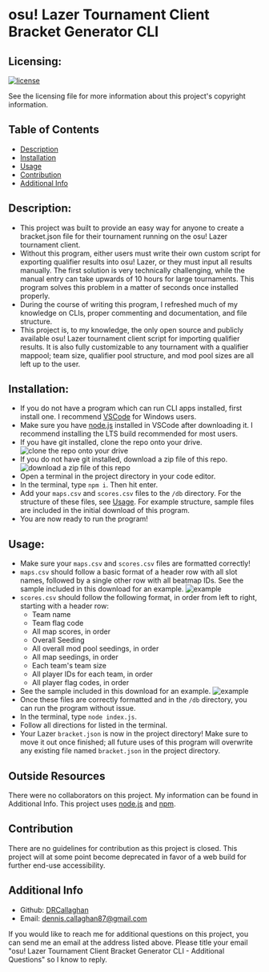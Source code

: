 # osu! Lazer Tournament Client Bracket Generator CLI

  ## Licensing:
  [![license](https://img.shields.io/badge/license-MIT_License-blue)](https://shields.io/)

  See the licensing file for more information about this project's copyright information.

  ## Table of Contents
  - [Description](#description)
  - [Installation](#installation)
  - [Usage](#usage)
  - [Contribution](#contribution)
  - [Additional Info](#additional-info)

  ## Description:
  - This project was built to provide an easy way for anyone to create a bracket.json file for their tournament running on the osu! Lazer tournament client.
  - Without this program, either users must write their own custom script for exporting qualifier results into osu! Lazer, or they must input all results manually. The first solution is very technically challenging, while the manual entry can take upwards of 10 hours for large tournaments. This program solves this problem in a matter of seconds once installed properly.
  - During the course of writing this program, I refreshed much of my knowledge on CLIs, proper commenting and documentation, and file structure.
  - This project is, to my knowledge, the only open source and publicly available osu! Lazer tournament client script for importing qualifier results. It is also fully customizable to any tournament with a qualifier mappool; team size, qualifier pool structure, and mod pool sizes are all left up to the user.

  ## Installation:
  - If you do not have a program which can run CLI apps installed, first install one. I recommend [VSCode](https://code.visualstudio.com/) for Windows users.
  - Make sure you have [node.js](https://nodejs.org/en) installed in VSCode after downloading it. I recommend installing the LTS build recommended for most users.
  - If you have git installed, clone the repo onto your drive.![clone the repo onto your drive](https://i.imgur.com/5SX5L8h.png)
  - If you do not have git installed, download a zip file of this repo.![download a zip file of this repo](https://i.imgur.com/oBaM6JE.png)
  - Open a terminal in the project directory in your code editor.
  - In the terminal, type `npm i`. Then hit enter.
  - Add your `maps.csv` and `scores.csv` files to the `/db` directory. For the structure of these files, see [Usage](#usage). For example structure, sample files are included in the initial download of this program.
  - You are now ready to run the program!


  ## Usage:
  - Make sure your `maps.csv` and `scores.csv` files are formatted correctly!
  - `maps.csv` should follow a basic format of a header row with all slot names, followed by a single other row with all beatmap IDs. See the sample included in this download for an example.
  ![example](https://i.imgur.com/h203WSb.png)
  - `scores.csv` should follow the following format, in order from left to right, starting with a header row:
    - Team name
    - Team flag code
    - All map scores, in order
    - Overall Seeding
    - All overall mod pool seedings, in order
    - All map seedings, in order
    - Each team's team size
    - All player IDs for each team, in order
    - All player flag codes, in order
  - See the sample included in this download for an example.
  ![example](https://i.imgur.com/Veh96AP.png)
  - Once these files are correctly formatted and in the `/db` directory, you can run the program without issue.
  - In the terminal, type `node index.js`.
  - Follow all directions for listed in the terminal.
  - Your Lazer `bracket.json` is now in the project directory! Make sure to move it out once finished; all future uses of this program will overwrite any existing file named `bracket.json` in the project directory.

  ## Outside Resources
  There were no collaborators on this project. My information can be found in Additional Info.
  This project uses [node.js](https://nodejs.org/en) and [npm](https://www.npmjs.com/).


  ## Contribution
  There are no guidelines for contribution as this project is closed. This project will at some point become deprecated in favor of a web build for further end-use accessibility.

  ## Additional Info
  - Github: [DRCallaghan](https://github.com/DRCallaghan)
  - Email: dennis.callaghan87@gmail.com

  If you would like to reach me for additional questions on this project, you can send me an email at the address listed above. Please title your email "osu! Lazer Tournament Client Bracket Generator CLI - Additional Questions" so I know to reply.